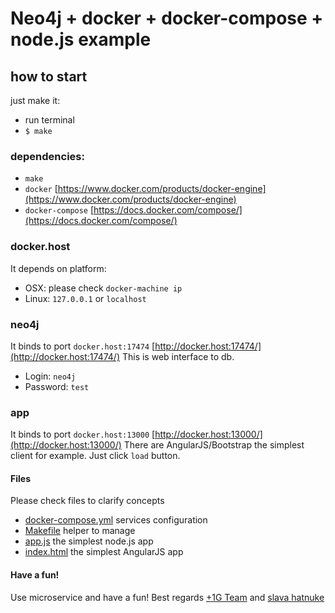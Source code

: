 # Neo4j + docker + docker-compose + node.js example

## how to start
just make it:
- run terminal
- `$ make`

### dependencies:
- `make`
- `docker` [https://www.docker.com/products/docker-engine](https://www.docker.com/products/docker-engine)
- `docker-compose` [https://docs.docker.com/compose/](https://docs.docker.com/compose/)

### docker.host
It depends on platform:
- OSX: please check `docker-machine ip`
- Linux: `127.0.0.1` or `localhost`

### neo4j
It binds to port `docker.host:17474` [http://docker.host:17474/](http://docker.host:17474/) This is web interface to db.
- Login: `neo4j`
- Password: `test`

### app
It binds to port `docker.host:13000` [http://docker.host:13000/](http://docker.host:13000/)
There are AngularJS/Bootstrap the simplest client for example. Just click `load` button.

#### Files
Please check files to clarify concepts
- [docker-compose.yml](docker-compose.yml) services configuration
- [Makefile](Makefile) helper to manage 
- [app.js](./app/app.js) the simplest node.js app
- [index.html](./app/view/index.html) the simplest AngularJS app

#### Have a fun! 
Use microservice and have a fun!
Best regards [+1G Team](http://plus1generation.com/) and [slava hatnuke](https://ua.linkedin.com/in/slavahatnuke)
